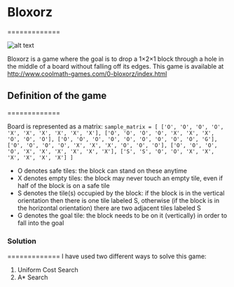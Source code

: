 # Bloxorz #
=============

![alt text](http://jpg.hoodamath.com/large/bloxorz_300x225.jpg)

Bloxorz is a game where the goal is to drop a 1×2×1 block through a hole in the middle of a board without falling off its edges. This game is available at
http://www.coolmath-games.com/0-bloxorz/index.html

## Definition of the game ##
=============

Board is represented as a matrix:
`sample_matrix = [
    ['O', 'O', 'O', 'O', 'X', 'X', 'X', 'X', 'X', 'X'],
    ['O', 'O', 'O', 'O', 'X', 'X', 'X', 'O', 'O', 'O'],
    ['O', 'O', 'O', 'O', 'O', 'O', 'O', 'O', 'O', 'G'],
    ['O', 'O', 'O', 'O', 'X', 'X', 'X', 'O', 'O', 'O'],
    ['O', 'O', 'O', 'O', 'X', 'X', 'X', 'X', 'X', 'X'],
    ['S', 'S', 'O', 'O', 'X', 'X', 'X', 'X', 'X', 'X']
]
`

* O denotes safe tiles: the block can stand on these anytime
* X denotes empty tiles: the block may never touch an empty tile, even if half of the block is on a safe tile
* S denotes the tile(s) occupied by the block: if the block is in the vertical orientation then there is one tile labeled S, otherwise (if the block is in the horizontal orientation) there are two adjacent tiles labeled S
* G denotes the goal tile: the block needs to be on it (vertically) in order to fall into the goal

### Solution ###
=============
I have used two different ways to solve this game:
1. Uniform Cost Search
2. A* Search